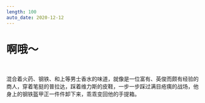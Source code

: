 ```yaml
---
length: 100
auto_date: 2020-12-12
---
```


# 啊哦～

<br>

混合着火药、钢铁、和上等男士香水的味道，就像是一位富有、英俊而颇有经验的商人，穿着笔挺的普拉达，踩着维力斯的皮鞋，一步一步踩过满目疮痍的战场，他身上的钢铁盔甲正一件件卸下来，乖乖变回他的手提箱。

<br>

<br>
<br>
